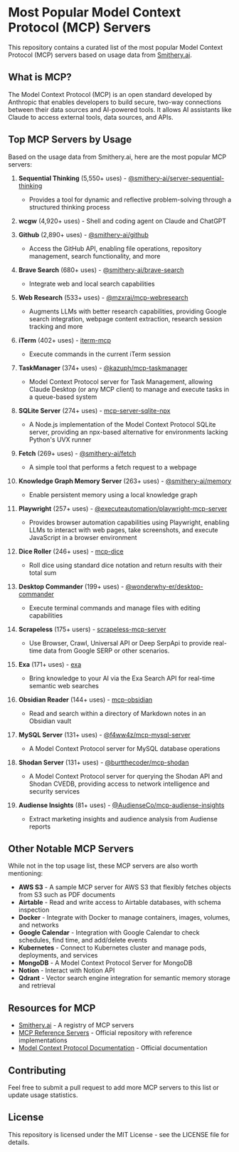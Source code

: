 # Most Popular Model Context Protocol (MCP) Servers

This repository contains a curated list of the most popular Model Context Protocol (MCP) servers based on usage data from [Smithery.ai](https://smithery.ai/).

## What is MCP?

The Model Context Protocol (MCP) is an open standard developed by Anthropic that enables developers to build secure, two-way connections between their data sources and AI-powered tools. It allows AI assistants like Claude to access external tools, data sources, and APIs.

## Top MCP Servers by Usage

Based on the usage data from Smithery.ai, here are the most popular MCP servers:

1. **Sequential Thinking** (5,550+ uses) - [@smithery-ai/server-sequential-thinking](https://smithery.ai/?q=sequential-thinking)
   - Provides a tool for dynamic and reflective problem-solving through a structured thinking process

2. **wcgw** (4,920+ uses) - Shell and coding agent on Claude and ChatGPT

3. **Github** (2,890+ uses) - [@smithery-ai/github](https://smithery.ai/?q=github)
   - Access the GitHub API, enabling file operations, repository management, search functionality, and more

4. **Brave Search** (680+ uses) - [@smithery-ai/brave-search](https://smithery.ai/?q=brave-search)
   - Integrate web and local search capabilities

5. **Web Research** (533+ uses) - [@mzxrai/mcp-webresearch](https://smithery.ai/?q=webresearch)
   - Augments LLMs with better research capabilities, providing Google search integration, webpage content extraction, research session tracking and more

6. **iTerm** (402+ uses) - [iterm-mcp](https://smithery.ai/?q=iterm)
   - Execute commands in the current iTerm session

7. **TaskManager** (374+ uses) - [@kazuph/mcp-taskmanager](https://smithery.ai/?q=taskmanager)
   - Model Context Protocol server for Task Management, allowing Claude Desktop (or any MCP client) to manage and execute tasks in a queue-based system

8. **SQLite Server** (274+ uses) - [mcp-server-sqlite-npx](https://smithery.ai/?q=sqlite)
   - A Node.js implementation of the Model Context Protocol SQLite server, providing an npx-based alternative for environments lacking Python's UVX runner

9. **Fetch** (269+ uses) - [@smithery-ai/fetch](https://smithery.ai/?q=fetch)
   - A simple tool that performs a fetch request to a webpage

10. **Knowledge Graph Memory Server** (263+ uses) - [@smithery-ai/memory](https://smithery.ai/?q=memory)
    - Enable persistent memory using a local knowledge graph

11. **Playwright** (257+ uses) - [@executeautomation/playwright-mcp-server](https://smithery.ai/?q=playwright)
    - Provides browser automation capabilities using Playwright, enabling LLMs to interact with web pages, take screenshots, and execute JavaScript in a browser environment

12. **Dice Roller** (246+ uses) - [mcp-dice](https://smithery.ai/?q=dice)
    - Roll dice using standard dice notation and return results with their total sum

13. **Desktop Commander** (199+ uses) - [@wonderwhy-er/desktop-commander](https://smithery.ai/?q=desktop-commander)
    - Execute terminal commands and manage files with editing capabilities

14. **Scrapeless** (175+ users) - [scrapeless-mcp-server](https://smithery.ai/server/@scrapeless-ai/scrapeless-mcp-server)
    - Use Browser, Crawl, Universal API or Deep SerpApi to provide real-time data from Google SERP or other scenarios.

15. **Exa** (171+ uses) - [exa](https://smithery.ai/?q=exa)
    - Bring knowledge to your AI via the Exa Search API for real-time semantic web searches

16. **Obsidian Reader** (144+ uses) - [mcp-obsidian](https://smithery.ai/?q=obsidian)
    - Read and search within a directory of Markdown notes in an Obsidian vault

17. **MySQL Server** (131+ uses) - [@f4ww4z/mcp-mysql-server](https://smithery.ai/?q=mysql)
    - A Model Context Protocol server for MySQL database operations

18. **Shodan Server** (131+ uses) - [@burtthecoder/mcp-shodan](https://smithery.ai/?q=shodan)
    - A Model Context Protocol server for querying the Shodan API and Shodan CVEDB, providing access to network intelligence and security services

19. **Audiense Insights** (81+ uses) - [@AudienseCo/mcp-audiense-insights](https://smithery.ai/?q=audiense)
    - Extract marketing insights and audience analysis from Audiense reports

## Other Notable MCP Servers

While not in the top usage list, these MCP servers are also worth mentioning:

- **AWS S3** - A sample MCP server for AWS S3 that flexibly fetches objects from S3 such as PDF documents
- **Airtable** - Read and write access to Airtable databases, with schema inspection
- **Docker** - Integrate with Docker to manage containers, images, volumes, and networks
- **Google Calendar** - Integration with Google Calendar to check schedules, find time, and add/delete events
- **Kubernetes** - Connect to Kubernetes cluster and manage pods, deployments, and services
- **MongoDB** - A Model Context Protocol Server for MongoDB
- **Notion** - Interact with Notion API
- **Qdrant** - Vector search engine integration for semantic memory storage and retrieval

## Resources for MCP

- [Smithery.ai](https://smithery.ai/) - A registry of MCP servers
- [MCP Reference Servers](https://github.com/smithery-ai/reference-servers) - Official repository with reference implementations
- [Model Context Protocol Documentation](https://modelcontextprotocol.io/) - Official documentation

## Contributing

Feel free to submit a pull request to add more MCP servers to this list or update usage statistics.

## License

This repository is licensed under the MIT License - see the LICENSE file for details.
